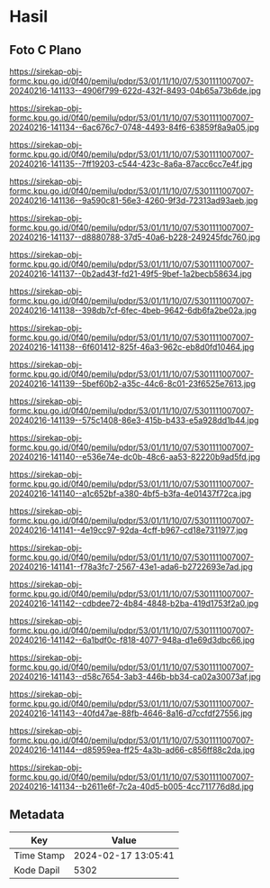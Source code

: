 # Hasil

## Foto C Plano

https://sirekap-obj-formc.kpu.go.id/0f40/pemilu/pdpr/53/01/11/10/07/5301111007007-20240216-141133--4906f799-622d-432f-8493-04b65a73b6de.jpg

https://sirekap-obj-formc.kpu.go.id/0f40/pemilu/pdpr/53/01/11/10/07/5301111007007-20240216-141134--6ac676c7-0748-4493-84f6-63859f8a9a05.jpg

https://sirekap-obj-formc.kpu.go.id/0f40/pemilu/pdpr/53/01/11/10/07/5301111007007-20240216-141135--7ff19203-c544-423c-8a6a-87acc6cc7e4f.jpg

https://sirekap-obj-formc.kpu.go.id/0f40/pemilu/pdpr/53/01/11/10/07/5301111007007-20240216-141136--9a590c81-56e3-4260-9f3d-72313ad93aeb.jpg

https://sirekap-obj-formc.kpu.go.id/0f40/pemilu/pdpr/53/01/11/10/07/5301111007007-20240216-141137--d8880788-37d5-40a6-b228-249245fdc760.jpg

https://sirekap-obj-formc.kpu.go.id/0f40/pemilu/pdpr/53/01/11/10/07/5301111007007-20240216-141137--0b2ad43f-fd21-49f5-9bef-1a2becb58634.jpg

https://sirekap-obj-formc.kpu.go.id/0f40/pemilu/pdpr/53/01/11/10/07/5301111007007-20240216-141138--398db7cf-6fec-4beb-9642-6db6fa2be02a.jpg

https://sirekap-obj-formc.kpu.go.id/0f40/pemilu/pdpr/53/01/11/10/07/5301111007007-20240216-141138--6f601412-825f-46a3-962c-eb8d0fd10464.jpg

https://sirekap-obj-formc.kpu.go.id/0f40/pemilu/pdpr/53/01/11/10/07/5301111007007-20240216-141139--5bef60b2-a35c-44c6-8c01-23f6525e7613.jpg

https://sirekap-obj-formc.kpu.go.id/0f40/pemilu/pdpr/53/01/11/10/07/5301111007007-20240216-141139--575c1408-86e3-415b-b433-e5a928dd1b44.jpg

https://sirekap-obj-formc.kpu.go.id/0f40/pemilu/pdpr/53/01/11/10/07/5301111007007-20240216-141140--e536e74e-dc0b-48c6-aa53-82220b9ad5fd.jpg

https://sirekap-obj-formc.kpu.go.id/0f40/pemilu/pdpr/53/01/11/10/07/5301111007007-20240216-141140--a1c652bf-a380-4bf5-b3fa-4e01437f72ca.jpg

https://sirekap-obj-formc.kpu.go.id/0f40/pemilu/pdpr/53/01/11/10/07/5301111007007-20240216-141141--4e19cc97-92da-4cff-b967-cd18e7311977.jpg

https://sirekap-obj-formc.kpu.go.id/0f40/pemilu/pdpr/53/01/11/10/07/5301111007007-20240216-141141--f78a3fc7-2567-43e1-ada6-b2722693e7ad.jpg

https://sirekap-obj-formc.kpu.go.id/0f40/pemilu/pdpr/53/01/11/10/07/5301111007007-20240216-141142--cdbdee72-4b84-4848-b2ba-419d1753f2a0.jpg

https://sirekap-obj-formc.kpu.go.id/0f40/pemilu/pdpr/53/01/11/10/07/5301111007007-20240216-141142--6a1bdf0c-f818-4077-948a-d1e69d3dbc66.jpg

https://sirekap-obj-formc.kpu.go.id/0f40/pemilu/pdpr/53/01/11/10/07/5301111007007-20240216-141143--d58c7654-3ab3-446b-bb34-ca02a30073af.jpg

https://sirekap-obj-formc.kpu.go.id/0f40/pemilu/pdpr/53/01/11/10/07/5301111007007-20240216-141143--40fd47ae-88fb-4646-8a16-d7ccfdf27556.jpg

https://sirekap-obj-formc.kpu.go.id/0f40/pemilu/pdpr/53/01/11/10/07/5301111007007-20240216-141144--d85959ea-ff25-4a3b-ad66-c856ff88c2da.jpg

https://sirekap-obj-formc.kpu.go.id/0f40/pemilu/pdpr/53/01/11/10/07/5301111007007-20240216-141134--b2611e6f-7c2a-40d5-b005-4cc711776d8d.jpg


## Metadata

| Key        | Value               |
| ---------- | ------------------- |
| Time Stamp | 2024-02-17 13:05:41 |
| Kode Dapil | 5302                |



